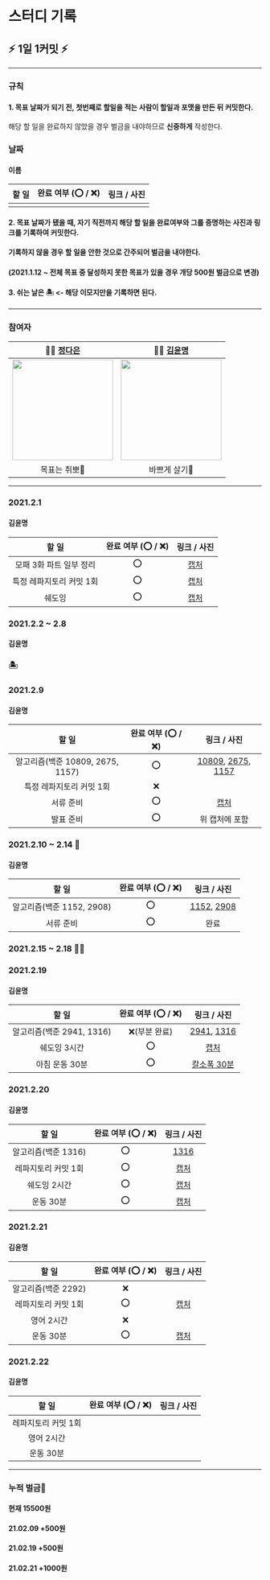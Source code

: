 # 스터디 기록

## :zap: 1일 1커밋 :zap:


---

### 규칙
#### 1. 목표 날짜가 되기 전, 첫번째로 할일을 적는 사람이 할일과 포맷을 만든 뒤 커밋한다.
 해당 할 일을 완료하지 않았을 경우 벌금을 내야하므로 **신중하게** 작성한다.

### 날짜

#### 이름

| 할 일 | 완료 여부 (⭕ / ❌) | 링크 / 사진 |
|:-----:| ------------------- |:-----------:|
|       |                     |             |


#### 2. 목표 날짜가 됐을 때, 자기 직전까지 해당 할 일을 완료여부와 그를 증명하는 사진과 링크를 기록하여 커밋한다.
#### 기록하지 않을 경우 할 일을 안한 것으로 간주되어 벌금을 내야한다.
#### (2021.1.12 ~ 전체 목표 중 달성하지 못한 목표가 있을 경우 개당 500원 벌금으로 변경)

#### 3. 쉬는 날은 🏝 <- 해당 이모지만을 기록하면 된다.

---

### 참여자

| 👩‍💻 [정다은](https://github.com/jeongdaeun98) | 👩‍💻 [김윤명](https://github.com/yoonmyung)  |
|:-----------------------------------------------:|:---------------------------------------------:|
|  <img src="https://i.imgur.com/G2JU8YL.png" width="200" />  | <img src="https://i.imgur.com/efczYmh.png" width="200" /> |
|                  목표는 취뽀🌟                  |                 바쁘게 살기:tada:                   |



---

### 2021.2.1
#### 김윤명
| 할 일                          | 완료 여부 (⭕ / ❌)| 링크 / 사진   |
|:------------------------------:|:-------------------:|:-------------:|
|모패 3화 파트 일부 정리|⭕|[캡처](https://user-images.githubusercontent.com/40621689/106520817-acf49100-6520-11eb-9d07-c506e3ba547c.PNG)|
|특정 레파지토리 커밋 1회|⭕|[캡처](https://user-images.githubusercontent.com/40621689/106520821-aebe5480-6520-11eb-8bbb-ecced48df42b.PNG)|
|쉐도잉|⭕|[캡처](https://user-images.githubusercontent.com/40621689/106520822-b120ae80-6520-11eb-82bc-d0df6ca844d1.jpg)|


### 2021.2.2 ~ 2.8
#### 김윤명
### 🏝


### 2021.2.9
#### 김윤명
| 할 일                          | 완료 여부 (⭕ / ❌)| 링크 / 사진   |
|:------------------------------:|:-------------------:|:-------------:|
|알고리즘(백준 10809, 2675, 1157)|⭕|[10809](https://github.com/yoonmyung/algorithm/blob/main/baekjoon/C%2B%2B/~2021.02/BOJ10809.cpp), [2675](https://github.com/yoonmyung/algorithm/blob/main/baekjoon/C%2B%2B/~2021.02/BOJ2675.cpp), [1157](https://github.com/yoonmyung/algorithm/blob/main/baekjoon/C%2B%2B/~2021.02/BOJ1157.cpp)|
|특정 레파지토리 커밋 1회|❌|[]()|
|서류 준비|⭕|[캡처](https://user-images.githubusercontent.com/40621689/107399576-366d1a00-6b44-11eb-8c48-78dc28199cf0.PNG)|
|발표 준비|⭕|위 캡처에 포함|


### 2021.2.10 ~ 2.14 🧧
#### 김윤명
| 할 일                          | 완료 여부 (⭕ / ❌)| 링크 / 사진   |
|:------------------------------:|:-------------------:|:-------------:|
|알고리즘(백준 1152, 2908)|⭕|[1152](https://github.com/yoonmyung/algorithm/blob/main/baekjoon/C%2B%2B/~2021.02/BOJ1152.cpp), [2908](https://github.com/yoonmyung/algorithm/blob/main/baekjoon/C%2B%2B/~2021.02/BOJ2908.cpp)|
|서류 준비|⭕|완료|


### 2021.2.15 ~ 2.18 👩‍🏫


### 2021.2.19
#### 김윤명
| 할 일                          | 완료 여부 (⭕ / ❌)| 링크 / 사진   |
|:------------------------------:|:-------------------:|:-------------:|
|알고리즘(백준 2941, 1316)|❌(부분 완료)|[2941](https://github.com/yoonmyung/algorithm/blob/main/baekjoon/C%2B%2B/~2021.02/BOJ2941.cpp), [1316]()|
|쉐도잉 3시간|⭕|[캡처](https://user-images.githubusercontent.com/40621689/108533124-f8c67900-731b-11eb-8cf3-99e200ba9621.png)|
|아침 운동 30분|⭕|[칼소폭 30분](https://www.youtube.com/watch?v=lKwZ2DU4P-A)|


### 2021.2.20
#### 김윤명
| 할 일                          | 완료 여부 (⭕ / ❌)| 링크 / 사진   |
|:------------------------------:|:-------------------:|:-------------:|
|알고리즘(백준 1316)|⭕|[1316](https://github.com/yoonmyung/algorithm/blob/main/baekjoon/C%2B%2B/~2021.02/BOJ1316.cpp)|
|레파지토리 커밋 1회|⭕|[캡처](https://user-images.githubusercontent.com/40621689/108606686-c80b4000-73fe-11eb-988d-4a8dbe63617e.png)|
|쉐도잉 2시간|⭕|[캡처](https://user-images.githubusercontent.com/40621689/108606642-7bc00000-73fe-11eb-8bce-5dd174cba7ae.png)|
|운동 30분|⭕|[캡처](https://user-images.githubusercontent.com/40621689/108606657-8e3a3980-73fe-11eb-9fcf-8c1276b37ff3.png)|


### 2021.2.21
#### 김윤명
| 할 일                          | 완료 여부 (⭕ / ❌)| 링크 / 사진   |
|:------------------------------:|:-------------------:|:-------------:|
|알고리즘(백준 2292)|❌|[]()|
|레파지토리 커밋 1회|⭕|[캡처](https://user-images.githubusercontent.com/40621689/108652396-5ec32400-7507-11eb-82ac-a72cf92175cc.png)|
|영어 2시간|❌|[]()|
|운동 30분|⭕|[캡처](https://user-images.githubusercontent.com/40621689/108652412-6c78a980-7507-11eb-9d20-eaa1ab201914.png)|


### 2021.2.22
#### 김윤명
| 할 일                          | 완료 여부 (⭕ / ❌)| 링크 / 사진   |
|:------------------------------:|:-------------------:|:-------------:|
|레파지토리 커밋 1회||[]()|
|영어 2시간||[]()|
|운동 30분||[]()|


---


### 누적 벌금:money_with_wings: 

#### 현재 15500원
#### 21.02.09 +500원
#### 21.02.19 +500원
#### 21.02.21 +1000원
